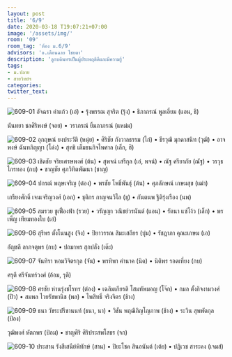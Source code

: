 ```yaml
---
layout: post
title: '6/9'
date: 2020-03-18 T19:07:21+07:00
image: '/assets/img/'
room: '09'
room_tag: 'ห้อง ม.6/9'
advisors: 'อ.เดือนฉาย ไชยตา'
description: 'ลูกบดินทรเป็นผู้ประพฤติดีและมีความรู้'
tags:
- ม.ปลาย
- สายวิทย์ฯ
categories:
twitter_text:
---
```

![609-01](https://res.cloudinary.com/dbruw74ms/image/upload/r_8,c_fit,w_760/v1584534609/609-01_fmauqk.png)
อัจฉรา คำแก้ว (เอ๋) • รุ้งพรรณ สุจริต (รุ้ง) • ธิภาภรณ์ พูลเอี่ยม (แอน, ธิ)

นันทยา ชลศิริพงษ์ (จอย) • วราภรณ์ ยิ้มภาภรณ์ (แหม่ม)

![609-02](https://res.cloudinary.com/dbruw74ms/image/upload/r_8,c_fit,w_760/v1584534599/609-02_p1y1cm.png)
อุกฤษณ์ ยงประวัติ (หนุ่ย) • ศิริชัย กังวาลธรรม (ไก่) • ธีรวุฒิ มุกดาสนิท (วุฒิ) • อาจพงษ์ ฉันทภิญญา (โด่ง) • สุทธิ เต็มธนกิจไพศาล (เล็ก, ฮิ)

![609-03](https://res.cloudinary.com/dbruw74ms/image/upload/r_8,c_fit,w_760/v1584534613/609-03_ot4xjq.png)
เชิดชัย จริยเศรษพงศ์ (ต้น) • สุพจน์ เสรีกุล (เอ๋, พจน์) • ณัฐ ศรียาภัย (ณัฐ) • วรวุธ ไกรทอง (กบ) • ชาญชัย ศุภวิทิตพัฒนา (ชาญ)

![609-04](https://res.cloudinary.com/dbruw74ms/image/upload/r_8,c_fit,w_760/v1584534606/609-04_egbzbj.png)
ปกรณ์ พฤษเจริญ (ต๋อง) • พรชัย โพธิ์พันธุ์ (ต้น) • ศุภลักษณ์ เกษมสุข (เฒ่า)

เกรียงศักดิ์ เจนเจริญวงศ์ (เอก) • ชุติกร กาญจนวิไล (ชุ) • กันตนพ ฐิติรุ่งเรือง (นพ)

![609-05](https://res.cloudinary.com/dbruw74ms/image/upload/r_8,c_fit,w_760/v1584534613/609-05_gjp5pr.png)
สมรวย ชูเฟื่องฟ้า (รวย) • วรัญญา วณิชย์วรนันต์ (แอน) • รัตนา แซ่โง้ว (เล็ก) • พรเพ็ญ เทียมทองใบ (เอ๋)

![609-06](https://res.cloudinary.com/dbruw74ms/image/upload/r_8,c_fit,w_760/v1584534559/609-06_bvlto7.png)
สุรีพร ตั้งโนนสูง (จิง) • ปิยาวรรณ สิมะเสถียร (บุ๋ม) • รัชฎาภา คุณะเกษม (เอ)

อัญชลี ลาภจตุพร (กบ) • ปถมาพร สุกปลั่ง (เต๊ะ)


![609-07](https://res.cloudinary.com/dbruw74ms/image/upload/r_8,c_fit,w_760/v1584534609/609-07_md6xck.png)
จันทิรา หอมวิจิตรกุล (จัน) • พรทิพา คำนาค (นิด) • นิติพร รอดเที่ยง (กบ)

ศรุตี ศรีจันทร์วงศ์ (อ้อม, รุตี)

![609-08](https://res.cloudinary.com/dbruw74ms/image/upload/r_8,c_fit,w_760/v1584534745/609-08_c1qm1f.png)
ศรชัย ห่านรุ่งชโรทร (ต๋อง) • เฉลิมเกียรติ โสมทัพมอญ (โจ๊ก) • กมล ตั้งกิจงามวงศ์ (ปิว) • สมพล ไวยรัชพานิช (พล) • ไพสิทธิ์ จริงจิตร (ช้าง)

![609-09](https://res.cloudinary.com/dbruw74ms/image/upload/r_8,c_fit,w_760/v1584534770/609-09_nb99il.png)
ธนา วัชระปรีชานนท์ (ธนา, นา) • วิชัน พฤฒิภิญโญภาพ (ช้าง) • ระวิน สุพพัตกุล (ป้อง)

วุฒิพงศ์ หัตถพร (ป้อม) • ชาญศิริ ศิริประสพโสธร (จก)


![609-10](https://res.cloudinary.com/dbruw74ms/image/upload/r_8,c_fit,w_760/v1584534742/609-10_mcvgr5.png)
ประสาน รังสีเสนีย์พิทักษ์ (สาน) • ปิยะโชค สินอนันต์ (เต้ย) • ปฏิเวช สาระคง (เจมส์)
